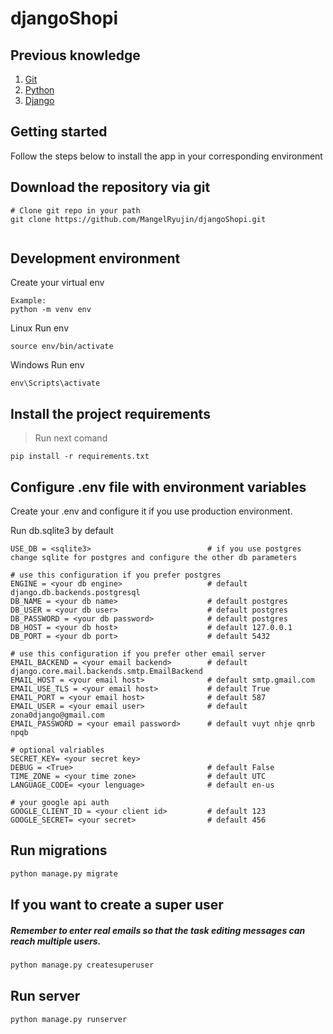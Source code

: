 # djangoShopi

## Previous knowledge
<!-- UL -->
1. [Git](https://github.com/)
2. [Python](https://www.python.org/)
3. [Django](https://www.djangoproject.com/)

## Getting started

Follow the steps below to install the app in your corresponding environment

## Download the repository via git

```
# Clone git repo in your path
git clone https://github.com/MangelRyujin/djangoShopi.git
      
```

## Development environment 

Create your virtual env 

```
Example:
python -m venv env    
```
Linux Run env
```
source env/bin/activate
```

Windows Run env
```
env\Scripts\activate
```


## Install the project requirements

>Run next comand 
```
pip install -r requirements.txt
```

## Configure .env file with environment variables


Create your .env and configure it if you use production environment. 

Run db.sqlite3 by default

```
USE_DB = <sqlite3>                          # if you use postgres change sqlite for postgres and configure the other db parameters

# use this configuration if you prefer postgres
ENGINE = <your db engine>                   # default django.db.backends.postgresql
DB_NAME = <your db name>                    # default postgres
DB_USER = <your db user>                    # default postgres
DB_PASSWORD = <your db password>            # default postgres
DB_HOST = <your db host>                    # default 127.0.0.1
DB_PORT = <your db port>                    # default 5432

# use this configuration if you prefer other email server
EMAIL_BACKEND = <your email backend>        # default django.core.mail.backends.smtp.EmailBackend
EMAIL_HOST = <your email host>              # default smtp.gmail.com
EMAIL_USE_TLS = <your email host>           # default True
EMAIL_PORT = <your email host>              # default 587
EMAIL_USER = <your email user>              # default zona0django@gmail.com
EMAIL_PASSWORD = <your email password>      # default vuyt nhje qnrb npqb

# optional valriables
SECRET_KEY= <your secret key>
DEBUG = <True>                              # default False
TIME_ZONE = <your time zone>                # default UTC
LANGUAGE_CODE= <your lenguage>              # default en-us

# your google api auth
GOOGLE_CLIENT_ID = <your client id>         # default 123
GOOGLE_SECRET= <your secret>                # default 456
```

## Run migrations

```python
python manage.py migrate
```

## If you want to create a super user
##### Remember to enter real emails so that the task editing messages can reach multiple users.

```python
python manage.py createsuperuser
```


## Run server

```python
python manage.py runserver
```